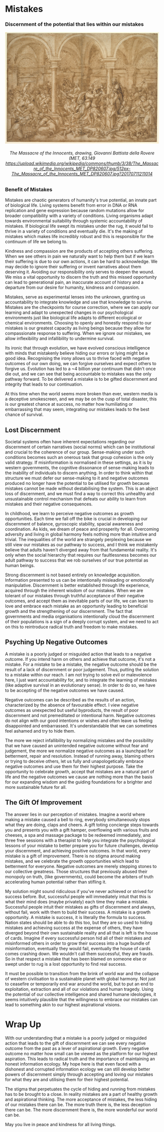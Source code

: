 # Mistakes

### Discernment of the potential that lies within our mistakes

<center>

![The_Massacre_of_the_Innocents_MET_DP820607.jpg](../Media/Posts/The_Massacre_of_the_Innocents_MET_DP820607.jpg)

###### The Massacre of the Innocents, drawing, Giovanni Battista della Rovere (MET, 63.149 https://upload.wikimedia.org/wikipedia/commons/thumb/3/38/The_Massacre_of_the_Innocents_MET_DP820607.jpg/512px-The_Massacre_of_the_Innocents_MET_DP820607.jpg?20170711211014

</center>

### Benefit of Mistakes

Mistakes are chaotic generators of humanity's true potential, an innate part of biological life. Living systems benefit from error in DNA or RNA replication and gene expression because random mutations allow for broader compatibility with a variety of conditions. Living organisms adapt towards environmental suitability through systemic accountability of mistakes. If biological life swept its mistakes under the rug, it would fail to thrive in a variety of conditions and eventually die. It's the making of mistakes which makes life incredibly robust and this is responsible for the continuum of life we belong to.

Kindness and compassion are the products of accepting others suffering. When we see others in pain we naturally want to help them but if we learn their suffering is due to our own actions, it can be hard to acknowledge. We may decide to ignore their suffering or invent narratives about them deserving it. Avoiding our responsibility only serves to deepen the wound. We miss a vital opportunity to discern the truth and this missed opportunity can lead to generational pain, an inaccurate account of history and a departure from our desire for humanity, kindness and compassion. 

Mistakes, serve as experimental lenses into the unknown, granting us accountability to integrate knowledge and use that knowledge to survive. Mistakes are the checkpoints for course correction, where we can apply our learning and adapt to unexpected changes in our psychological environments just like biological life adapts to different ecological or chemical environments. Choosing to openly and honestly respond to our mistakes is our greatest capacity as living beings because they allow for compassionate response to suffering. When we ignore our mistakes, we allow inflexibility and infallibility to undermine survival.

Its ironic that through evolution, we have evolved conscious intelligence with minds that mistakenly believe hiding our errors or lying might be a good idea. Recognising the irony allows us to thrive faced with negative outcomes of our own doing, we can forgive ourselves and expect others to forgive us. Evolution has led to a ~4 billion year continuum that didn't once die out, and we can see that being accountable to mistakes was the only pathway forward. To be delivered a mistake is to be gifted discernment and integrity that leads to our continuation. 

At this time when the world seems more broken than ever, western media is a deceptive smokescreen, and we may be on the cusp of total disaster, this is our greatest chance at success, no matter how humiliating or embarrassing that may seem, integrating our mistakes leads to the best chance of survival.

## Lost Discernment

Societal systems often have inherent expectations regarding our discernment of certain narratives (social norms) which can be institutional and crucial to the coherence of our group. Sense-making under such conditions becomes such an onerous task that group cohesion is the only valid strategy. If misinformation is normalised in these settings, as it is by western governments, the cognitive dissonance of sense-making leads to the inability of individuals to discern anything. In order to think within that structure we must defer our sense-making to it and negative outcomes produced no longer have the potential to be utilised for growth because mistakes cannot be made without destabilising the system. This is an abject loss of discernment, and we must find a way to correct this unhealthy and unsustainable control mechanism that defeats our ability to learn from mistakes and their negative consequences. 

In childhood, we learn to perceive negative outcomes as growth opportunities. Each time we fall off the bike is crucial in developing our discernment of balance, gyroscopic stability, spacial awareness and coordination. As kids, we dream of peace and prosperity for all. Overcoming adversity and living in global harmony feels nothing more than intuitive and trivial. The inequalities of the world are strangely perplexing because we still view our mistakes as our pathway to success, and I think we mistakenly believe that adults haven't diverged away from that fundamental reality. It's only when the social hierarchy that requires our faultlessness becomes our adult pathway to success that we rob ourselves of our true potential as human beings. 

Strong discernment is not based entirely on knowledge acquisition. Information presented to us can be intentionally misleading or emotionally manipulative. Discernment is better established through life experience, acquired through the inherent wisdom of our mistakes. When we are tolerant of our mistakes through truthful acceptance of their negative outcomes, and accept them as inevitable parts of our life, we can learn to love and embrace each mistake as an opportunity leading to beneficial growth and the strengthening of our discernment. The fact that governments and media organisations intentionally cloud the discernment of their populations is a sign of a deeply corrupt system, and we need to act on this to reintroduce radical truth and freedom to make mistakes.

## Psyching Up Negative Outcomes

A mistake is a poorly judged or misguided action that leads to a negative outcome. If you intend harm on others and achieve that outcome, it's not a mistake. For a mistake to be a mistake, the negative outcome should be the result of a lack of discernment or poor judgement. Thus, putting the solution to a mistake within our reach. I am not trying to solve evil or malevolence here, I just want accountability for, and to integrate the learning of mistakes (like adaptive survival in an evolutionary sense). In order to do so, we have to be accepting of the negative outcomes we have caused.

Negative outcomes can be described as the results of an action, characterized by the absence of favourable effect. I view negative outcomes as unexpected but useful byproducts, the result of poor discernment and not premeditated or intentional harm. Negative outcomes do not align with our good intentions or wishes and often leave us feeling disappointed and embarrassed. It's understandable that we can sometimes feel ashamed and try to hide them.

The more we reject infallibility by normalizing mistakes and the possibility that we have caused an unintended negative outcome without fear and judgement, the more we normalize negative outcomes as a launchpad for betterment, repair and resolution. Instead of running away, blaming others or trying to deceive others, let us fully and unapologetically embrace negative outcomes and use them for their highest purpose. Take the opportunity to celebrate growth, accept that mistakes are a natural part of life and the negative outcomes we cause are nothing more than the basis for our expanding wisdom and the guiding foundations for a brighter and more sustainable future for all.

## The Gift Of Improvement

The answer lies in our perception of mistakes. Imagine a world where making a mistake caused a bell to ring, everybody simultaneously stops what they are doing, claps and cheers. A gift toting concierge steps towards you and presents you with a gift hamper, overflowing with various fruits and cheeses, a spa and massage package to be redeemed immediately, and three free sessions with a therapist to help you integrate the psychological lessons of your mistake to better prepare you for future challenges, develop your discernment, and achieving positive outcomes. In that world, every mistake is a gift of improvement. There is no stigma around making mistakes, and we celebrate the growth opportunities which lead to betterment for everyone. Negative outcomes are merely stepping stones to our collective greatness. Those structures that previously abused their monopoly on truth, (like governments), could become the arbiters of truth accelerating human potential rather than stifling it.

My solution might sound ridiculous if you've never achieved or strived for success before. But, successful people will immediately intuit that this is what their mind does (maybe privately) each time they make a mistake. Successful people intuit their mistakes as gifts of discernment and always, without fail, work with them to build their success. A mistake is a growth opportunity. A mistake is success, it is literally the formula to success. Nation states should be able to do this too, but they are so used to hiding mistakes and achieving success at the expense of others, they have diverged beyond their own sustainable reality and all that is left is the house of cards. Imagine if every successful person hid all of their mistakes and misinformed others in order to grow their success into a huge bundle of misinformation, eventually they would fail, eventually the house of cards comes crashing down. We wouldn't call them successful, they are frauds. So in that respect a mistake that has been blamed on someone else or swept under to rug is a lost opportunity to find real success.

It must be possible to transition from the brink of world war and the collapse of western civilisation to a sustainable planet with global harmony. Not just to ceasefire or temporarily end war around the world, but to put an end to exploitation, extraction and all of our violations and human tragedy. Using the potential of our collective intelligence and shared humane ideologies, it seems intuitively plausible that the willingness to embrace our mistakes can lead to something akin to our highest aspirational visions.

# Wrap Up

With our understanding that a mistake is a poorly judged or misguided action that leads to the gift of discernment we can see every negative outcome from the past as a lever of aspirational growth. Every negative outcome no matter how small can be viewed as the platform for our highest aspiration. This leads to radical truth and the importance of maintaining an honest information ecology. My hope here is that even faced with a dishonest and corrupted information ecology we can still develop better powers of discernment simply through accepting and loving our mistakes for what they are and utilising them for their highest potential.

The stigma that perpetuates the cycle of hiding and running from mistakes has to be brought to a close. In reality mistakes are a part of healthy growth and aspirational thinking. The more acceptance of mistakes, the less hiding of our mistakes there can be. The more truth there is, the less deception there can be. The more discernment there is, the more wonderful our world can be.

May you live in peace and kindness for all living things.







